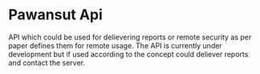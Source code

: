 # Pawansut Api
API which could be used for delievering reports or remote security as per paper defines them for remote usage.
The API is currently under development but if used according to the concept could deliever reports and contact the server.
